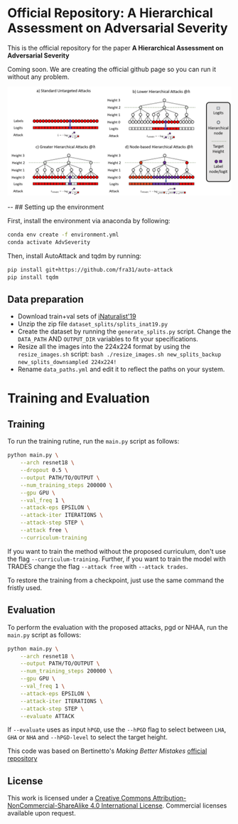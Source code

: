 # Official Repository: A Hierarchical Assessment on Adversarial Severity

This is the official repository for the paper **A Hierarchical Assessment on Adversarial Severity**

Coming soon. We are creating the official github page so you can run it without any problem.

![Hierarchical Adversarial Attacks](images/h-attacks.png)


-- ## Setting up the environment

First, install the environment via anaconda by following:
```bash
conda env create -f environment.yml
conda activate AdvSeverity
```

Then, install AutoAttack and tqdm by running:
```bash
pip install git+https://github.com/fra31/auto-attack
pip install tqdm
```

## Data preparation

 * Download train+val sets of [iNaturalist'19](https://www.kaggle.com/c/inaturalist-2019-fgvc6)
 * Unzip the zip file `dataset_splits/splits_inat19.py`
 * Create the dataset by running the `generate_splits.py` script. Change the `DATA_PATH` AND `OUTPUT_DIR` variables to fit your specifications.
 * Resize all the images into the 224x224 format by using the `resize_images.sh` script: `bash ./resize_images.sh new_splits_backup new_splits_downsampled 224x224!`
 * Rename `data_paths.yml` and edit it to reflect the paths on your system. 


# Training and Evaluation

## Training

To run the training rutine, run the `main.py` script as follows:

```bash
python main.py \
    --arch resnet18 \
    --dropout 0.5 \
    --output PATH/TO/OUTPUT \
    --num_training_steps 200000 \
    --gpu GPU \
    --val_freq 1 \
    --attack-eps EPSILON \
    --attack-iter ITERATIONS \
    --attack-step STEP \
    --attack free \
    --curriculum-training
```

If you want to train the method without the proposed curriculum, don't use the flag `--curriculum-training`. Further, if you want to train the model with TRADES change the flag `--attack free` with `--attack trades`.

To restore the training from a checkpoint, just use the same command the fristly used.

## Evaluation

To perform the evaluation with the proposed attacks, pgd or NHAA, run the `main.py` script as follows:

```bash
python main.py \
    --arch resnet18 \
    --output PATH/TO/OUTPUT \
    --num_training_steps 200000 \
    --gpu GPU \
    --val_freq 1 \
    --attack-eps EPSILON \
    --attack-iter ITERATIONS \
    --attack-step STEP \
    --evaluate ATTACK
```

If `--evaluate` uses as input `hPGD`, use the `--hPGD` flag to select between `LHA`, `GHA` or `NHA` and `--hPGD-level` to select the target height.

<!-- # Citation

If you found our paper or code useful, please cite our work:

```
``` -->

This code was based on Bertinetto's *Making Better Mistakes* [official repository](https://github.com/fiveai/making-better-mistakes)

## License

This work is licensed under a [Creative Commons Attribution-NonCommercial-ShareAlike 4.0 International License](https://creativecommons.org/licenses/by-nc-sa/4.0/).
Commercial licenses available upon request.


